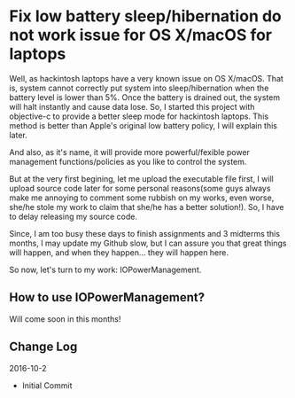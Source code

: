 Fix low battery sleep/hibernation do not work issue for OS X/macOS for laptops
============

Well, as hackintosh laptops have a very known issue on OS X/macOS. That is, system cannot correctly
put system into sleep/hibernation when the battery level is lower than 5%. Once the battery is drained 
out, the system will halt instantly and cause data lose. So, I started this project with objective-c 
to provide a better sleep mode for hackintosh laptops. This method is better than Apple's original low
battery policy, I will explain this later. 

And also, as it's name, it will provide more powerful/fexible power management functions/policies as you like to control
the system.

But at the very first begining, let me upload the executable file first, I will upload source code later
for some personal reasons(some guys always make me annoying to comment some rubbish on my works, even worse, she/he stole my work to claim that she/he has a better solution!). So, I have to delay releasing my source 
    code.

Since, I am too busy these days to finish assignments and 3 midterms this months, I may update my Github slow,
but I can assure you that great things will happen, and when they happen… they will happen here.

So now, let's turn to my work: IOPowerManagement.

How to use IOPowerManagement?
----------------

Will come soon in this months!

Change Log
----------------
2016-10-2

- Initial Commit
